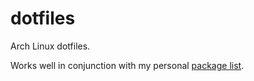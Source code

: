# dotfiles

Arch Linux dotfiles.

Works well in conjunction with my personal [package list](https://gist.github.com/OdinsPlasmaRifle/572a04f28151548c2299fddc043dbd23).
